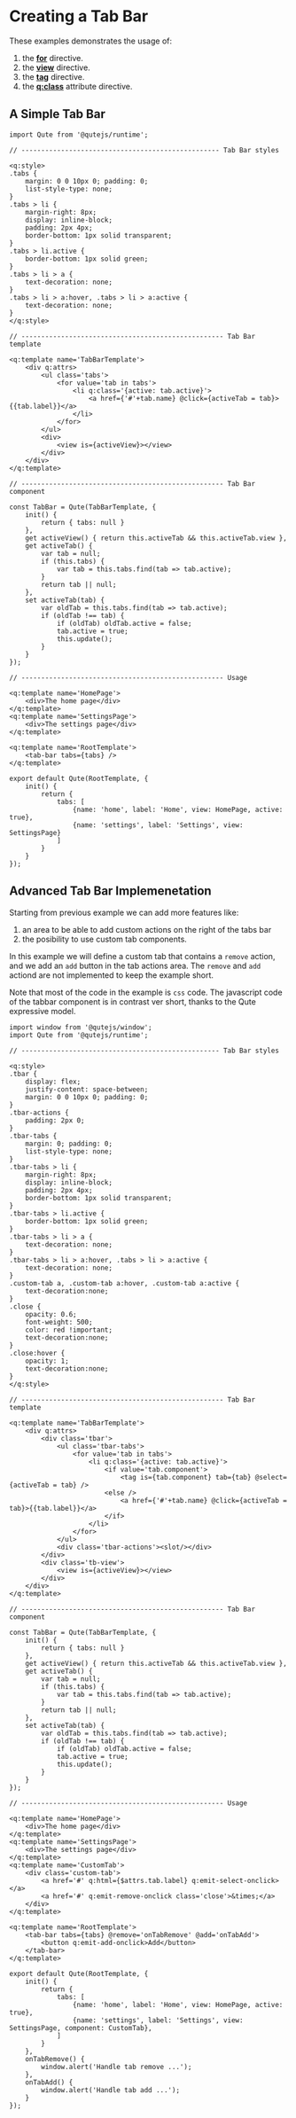 # Creating a Tab Bar

These examples demonstrates the usage of:

1. the **[for](#/directives/for)** directive.
2. the **[view](#/directives/view)** directive.
3. the **[tag](#/directives/tag)** directive.
4. the **[q:class](#/attributes/q-class)** attribute directive.

## A Simple Tab Bar

```jsq
import Qute from '@qutejs/runtime';

// -------------------------------------------------- Tab Bar styles

<q:style>
.tabs {
	margin: 0 0 10px 0; padding: 0;
	list-style-type: none;
}
.tabs > li {
	margin-right: 8px;
	display: inline-block;
	padding: 2px 4px;
	border-bottom: 1px solid transparent;
}
.tabs > li.active {
	border-bottom: 1px solid green;
}
.tabs > li > a {
	text-decoration: none;
}
.tabs > li > a:hover, .tabs > li > a:active {
	text-decoration: none;
}
</q:style>

// --------------------------------------------------- Tab Bar template

<q:template name='TabBarTemplate'>
	<div q:attrs>
		<ul class='tabs'>
			<for value='tab in tabs'>
				<li q:class='{active: tab.active}'>
					<a href={'#'+tab.name} @click={activeTab = tab}>{{tab.label}}</a>
				</li>
			</for>
		</ul>
		<div>
			<view is={activeView}></view>
		</div>
	</div>
</q:template>

// --------------------------------------------------- Tab Bar component

const TabBar = Qute(TabBarTemplate, {
	init() {
		return { tabs: null }
	},
	get activeView() { return this.activeTab && this.activeTab.view },
	get activeTab() {
		var tab = null;
		if (this.tabs) {
			var tab = this.tabs.find(tab => tab.active);
		}
		return tab || null;
	},
	set activeTab(tab) {
		var oldTab = this.tabs.find(tab => tab.active);
		if (oldTab !== tab)	{
			if (oldTab) oldTab.active = false;
			tab.active = true;
			this.update();
		}
	}
});

// --------------------------------------------------- Usage

<q:template name='HomePage'>
	<div>The home page</div>
</q:template>
<q:template name='SettingsPage'>
	<div>The settings page</div>
</q:template>

<q:template name='RootTemplate'>
	<tab-bar tabs={tabs} />
</q:template>

export default Qute(RootTemplate, {
	init() {
		return {
			tabs: [
				{name: 'home', label: 'Home', view: HomePage, active: true},
				{name: 'settings', label: 'Settings', view: SettingsPage}
			]
		}
	}
});
```

## Advanced Tab Bar Implemenetation

Starting from previous example we can add more features like:

1. an area to be able to add custom actions on the right of the tabs bar
2. the posibility to use custom tab components.

In this example we will define a custom tab that contains a `remove` action, and we add an `add` button in the tab actions area. The `remove` and `add` actiond are not implemented to keep the example short.

Note that most of the code in the example is `css` code. The javascript code of the tabbar component is in contrast ver short, thanks to the Qute expressive model.

```jsq
import window from '@qutejs/window';
import Qute from '@qutejs/runtime';

// -------------------------------------------------- Tab Bar styles

<q:style>
.tbar {
	display: flex;
	justify-content: space-between;
	margin: 0 0 10px 0; padding: 0;
}
.tbar-actions {
	padding: 2px 0;
}
.tbar-tabs {
	margin: 0; padding: 0;
	list-style-type: none;
}
.tbar-tabs > li {
	margin-right: 8px;
	display: inline-block;
	padding: 2px 4px;
	border-bottom: 1px solid transparent;
}
.tbar-tabs > li.active {
	border-bottom: 1px solid green;
}
.tbar-tabs > li > a {
	text-decoration: none;
}
.tbar-tabs > li > a:hover, .tabs > li > a:active {
	text-decoration: none;
}
.custom-tab a, .custom-tab a:hover, .custom-tab a:active {
	text-decoration:none;
}
.close {
	opacity: 0.6;
	font-weight: 500;
	color: red !important;
	text-decoration:none;
}
.close:hover {
	opacity: 1;
	text-decoration:none;
}
</q:style>

// --------------------------------------------------- Tab Bar template

<q:template name='TabBarTemplate'>
	<div q:attrs>
		<div class='tbar'>
			<ul class='tbar-tabs'>
				<for value='tab in tabs'>
					<li q:class='{active: tab.active}'>
						<if value='tab.component'>
							<tag is={tab.component} tab={tab} @select={activeTab = tab} />
						<else />
							<a href={'#'+tab.name} @click={activeTab = tab}>{{tab.label}}</a>
						</if>
					</li>
				</for>
			</ul>
			<div class='tbar-actions'><slot/></div>
		</div>
		<div class='tb-view'>
			<view is={activeView}></view>
		</div>
	</div>
</q:template>

// --------------------------------------------------- Tab Bar component

const TabBar = Qute(TabBarTemplate, {
	init() {
		return { tabs: null }
	},
	get activeView() { return this.activeTab && this.activeTab.view },
	get activeTab() {
		var tab = null;
		if (this.tabs) {
			var tab = this.tabs.find(tab => tab.active);
		}
		return tab || null;
	},
	set activeTab(tab) {
		var oldTab = this.tabs.find(tab => tab.active);
		if (oldTab !== tab)	{
			if (oldTab) oldTab.active = false;
			tab.active = true;
			this.update();
		}
	}
});

// --------------------------------------------------- Usage

<q:template name='HomePage'>
	<div>The home page</div>
</q:template>
<q:template name='SettingsPage'>
	<div>The settings page</div>
</q:template>
<q:template name='CustomTab'>
	<div class='custom-tab'>
		<a href='#' q:html={$attrs.tab.label} q:emit-select-onclick></a>
		<a href='#' q:emit-remove-onclick class='close'>&times;</a>
	</div>
</q:template>

<q:template name='RootTemplate'>
	<tab-bar tabs={tabs} @remove='onTabRemove' @add='onTabAdd'>
		<button q:emit-add-onclick>Add</button>
	</tab-bar>
</q:template>

export default Qute(RootTemplate, {
	init() {
		return {
			tabs: [
				{name: 'home', label: 'Home', view: HomePage, active: true},
				{name: 'settings', label: 'Settings', view: SettingsPage, component: CustomTab},
			]
		}
	},
	onTabRemove() {
		window.alert('Handle tab remove ...');
	},
	onTabAdd() {
		window.alert('Handle tab add ...');
	}
});
```

